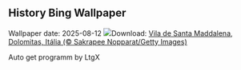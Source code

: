 ## History Bing Wallpaper
Wallpaper date: 2025-08-12
![](https://www.bing.com/th?id=OHR.SantaMaddalena_PT-BR8037703771_UHD.jpg&w=1000)Download: [Vila de Santa Maddalena, Dolomitas, Itália (© Sakrapee Nopparat/Getty Images)](https://www.bing.com/th?id=OHR.SantaMaddalena_PT-BR8037703771_UHD.jpg)

Auto get programm by LtgX

